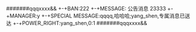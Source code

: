#######qqqxxxx&&
+-+BAN:222
+-+MESSAGE:
公告消息
23333
+-+MANAGER:y
+-+SPECIAL MESSAGE:qqqq,哈哈哈;yang_shen,专属消息已送达
+-+POWER_RIGHT:yang_shen,0:1
#######qqqxxxx&&
